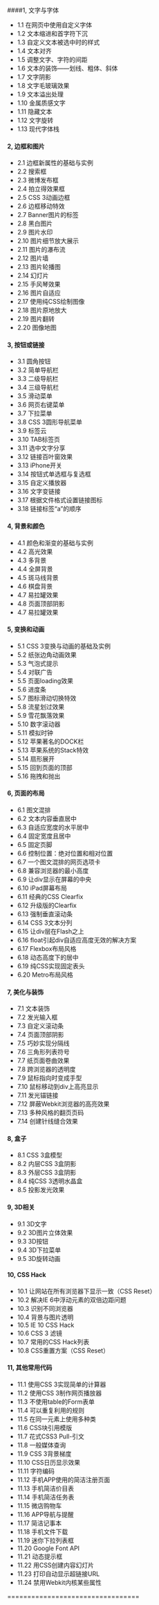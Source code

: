 
####1,  文字与字体* 1.1  在网页中使用自定义字体* 1.2  文本缩进和首字符下沉* 1.3  自定义文本被选中时的样式* 1.4  文本对齐* 1.5  调整文字、字符的间距* 1.6  文本的装饰——划线、粗体、斜体* 1.7  文字阴影* 1.8  文字毛玻璃效果* 1.9  文本溢出处理* 1.10  金属质感文字* 1.11  隐藏文本* 1.12  文字旋转* 1.13  现代字体栈#### 2,  边框和图片* 2.1  边框新属性的基础与实例
* 2.2  搜索框
* 2.3  微博发布框
* 2.4  拍立得效果框
* 2.5  CSS 3动画边框
* 2.6  边框移动特效
* 2.7  Banner图片的标签
* 2.8  黑白图片
* 2.9  图片水印
* 2.10  图片细节放大展示
* 2.11  图片的瀑布流
* 2.12  图片墙
* 2.13  图片轮播图
* 2.14  幻灯片
* 2.15  手风琴效果
* 2.16  图片自适应
* 2.17  使用纯CSS绘制图像
* 2.18  图片原地放大
* 2.19  图片翻转
* 2.20  图像地图
#### 3,  按钮或链接* 3.1  圆角按钮
* 3.2  简单导航栏
* 3.3  二级导航栏
* 3.4  三级导航栏
* 3.5  滑动菜单
* 3.6  网页右键菜单
* 3.7  下拉菜单
* 3.8  CSS 3圆形导航菜单
* 3.9  标签云
* 3.10  TAB标签页
* 3.11  选中文字分享
* 3.12  链接百叶窗效果
* 3.13  iPhone开关
* 3.14  按钮式单选框与复选框
* 3.15  自定义播放器
* 3.16  文字变链接
* 3.17  根据文件格式设置链接图标
* 3.18  链接标签“a”的顺序
#### 4,  背景和颜色* 4.1  颜色和渐变的基础与实例
* 4.2  高光效果
* 4.3  多背景
* 4.4  全屏背景
* 4.5  斑马线背景
* 4.6  棋盘背景
* 4.7  易拉罐效果
* 4.8  页面顶部阴影
* 4.7  易拉罐效果#### 5,  变换和动画* 5.1  CSS 3变换与动画的基础及实例
* 5.2  纸张边角动画效果
* 5.3  气泡式提示
* 5.4  对联广告
* 5.5  页面loading效果
* 5.6  进度条
* 5.7  图标滑动切换特效
* 5.8  流星划过效果
* 5.9  雪花飘落效果
* 5.10  数字滚动器
* 5.11  模拟时钟
* 5.12  苹果著名的DOCK栏
* 5.13  苹果系统的Stack特效
* 5.14  扇形展开
* 5.15  回到页面的顶部
* 5.16  拖拽和抛出
#### 6,  页面的布局* 6.1  图文混排
* 6.2  文本内容垂直居中
* 6.3  自适应宽度的水平居中
* 6.4  固定宽度且居中
* 6.5  固定页脚
* 6.6  控制位置：绝对位置和相对位置
* 6.7  一个图文混排的网页选项卡
* 6.8  兼容浏览器的最小高度
* 6.9  让div显示在屏幕的中央
* 6.10  iPad屏幕布局
* 6.11  经典的CSS Clearfix
* 6.12  升级版的Clearfix
* 6.13  强制垂直滚动条
* 6.14  CSS 3文本分列
* 6.15  让div层在Flash之上
* 6.16  float引起div自适应高度无效的解决方案
* 6.17  Flexbox布局风格
* 6.18  动态高度下的居中
* 6.19  纯CSS实现固定表头
* 6.20  Metro布局风格
#### 7,  美化与装饰* 7.1  文本装饰
* 7.2  发光输入框
* 7.3  自定义滚动条
* 7.4  页面顶部阴影
* 7.5  巧妙实现分隔线
* 7.6  三角形列表符号
* 7.7  纸页面卷曲效果
* 7.8  跨浏览器的透明度
* 7.9  鼠标指向时变成手型
* 7.10  鼠标移动到div上高亮显示
* 7.11  发光锚链接
* 7.12  屏蔽Webkit浏览器的高亮效果
* 7.13  多种风格的翻页页码
* 7.14  创建针线缝合效果
#### 8, 盒子* 8.1  CSS 3盒模型
* 8.2  内层CSS 3盒阴影
* 8.3  外层CSS 3盒阴影
* 8.4  纯CSS 3透明水晶盒
* 8.5  投影发光效果
#### 9,  3D相关* 9.1  3D文字* 9.2  3D图片立体效果* 9.3  3D按钮* 9.4  3D下拉菜单* 9.5  3D旋转动画#### 10,  CSS Hack* 10.1  让网站在所有浏览器下显示一致（CSS Reset）
* 10.2  解决IE 6中浮动元素的双倍边距问题
* 10.3  识别不同浏览器
* 10.4  背景与图片透明
* 10.5  IE 10 CSS Hack
* 10.6  CSS 3 滤镜
* 10.7  常用的CSS Hack列表
* 10.8  CSS重置方案（CSS Reset）#### 11,  其他常用代码* 11.1  使用CSS 3实现简单的计算器
* 11.2  使用CSS 3制作网页播放器
* 11.3  不使用table的Form表单
* 11.4  可以重复利用的规则
* 11.5  在同一元素上使用多种类
* 11.6  CSS块引用模版
* 11.7  花式CSS3 Pull-引文
* 11.8  一般媒体查询
* 11.9  CSS 3背景梯度
* 11.10  CSS日历显示效果
* 11.11  字符编码
* 11.12  手机APP使用的简洁注册页面
* 11.13  手机简洁价目表
* 11.14  手机简洁任务表
* 11.15  微店购物车
* 11.16  APP导航与提醒
* 11.17  简洁记事本
* 11.18  手机文件下载
* 11.19  迷你下拉列表框
* 11.20  Google Font API
* 11.21  动态提示框
* 11.22  用CSS创建内容幻灯片
* 11.23  打印自动显示超链接URL
* 11.24  禁用Webkit内核某些属性

=================================


